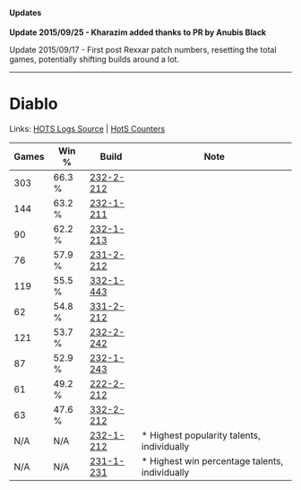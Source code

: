 #### Updates
**Update 2015/09/25 - Kharazim added thanks to PR by Anubis Black**

Update 2015/09/17 - First post Rexxar patch numbers, resetting the total games, potentially shifting builds around a lot.

***

# Diablo

Links: [HOTS Logs Source](https://www.hotslogs.com/Sitewide/HeroDetails?Hero=Diablo) | [HotS Counters](http://hotscounters.com/#/hero/Diablo)

Games  | Win %  | Build     | Note
-----  | -----  | -----     | ----
303    | 66.3 % | [232-2-212](http://www.heroesfire.com/hots/talent-calculator/diablo#l0Ma) | 
144    | 63.2 % | [232-1-211](http://www.heroesfire.com/hots/talent-calculator/diablo#l06x) | 
90     | 62.2 % | [232-1-213](http://www.heroesfire.com/hots/talent-calculator/diablo#l06z) | 
76     | 57.9 % | [231-2-212](http://www.heroesfire.com/hots/talent-calculator/diablo#kzwK) | 
119    | 55.5 % | [332-1-443](http://www.heroesfire.com/hots/talent-calculator/diablo#oqJZ) | 
62     | 54.8 % | [331-2-212](http://www.heroesfire.com/hots/talent-calculator/diablo#oo3K) | 
121    | 53.7 % | [232-2-242](http://www.heroesfire.com/hots/talent-calculator/diablo#l0N2) | 
87     | 52.9 % | [232-1-243](http://www.heroesfire.com/hots/talent-calculator/diablo#l07R) | 
61     | 49.2 % | [222-2-212](http://www.heroesfire.com/hots/talent-calculator/diablo#kdy4) | 
63     | 47.6 % | [332-2-212](http://www.heroesfire.com/hots/talent-calculator/diablo#oqVa) | 
N/A    | N/A    | [232-1-212](http://www.heroesfire.com/hots/talent-calculator/diablo#l06y) | * Highest popularity talents, individually
N/A    | N/A    | [231-1-231](http://www.heroesfire.com/hots/talent-calculator/diablo#kzg_) | * Highest win percentage talents, individually
